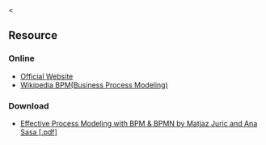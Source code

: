 &lt;

Resource
--------

### Online

-   [Official Website](http://www.bpmn.org/)
-   [Wikipedia BPM(Business Process Modeling)](http://en.wikipedia.org/wiki/Business_Process_Modeling_Notation)

### Download

-   [Effective Process Modeling with BPM & BPMN by Matjaz Juric and Ana Sasa \[.pdf\]](http://refcardz.dzone.com/refcardz/bpm-bpmn)
